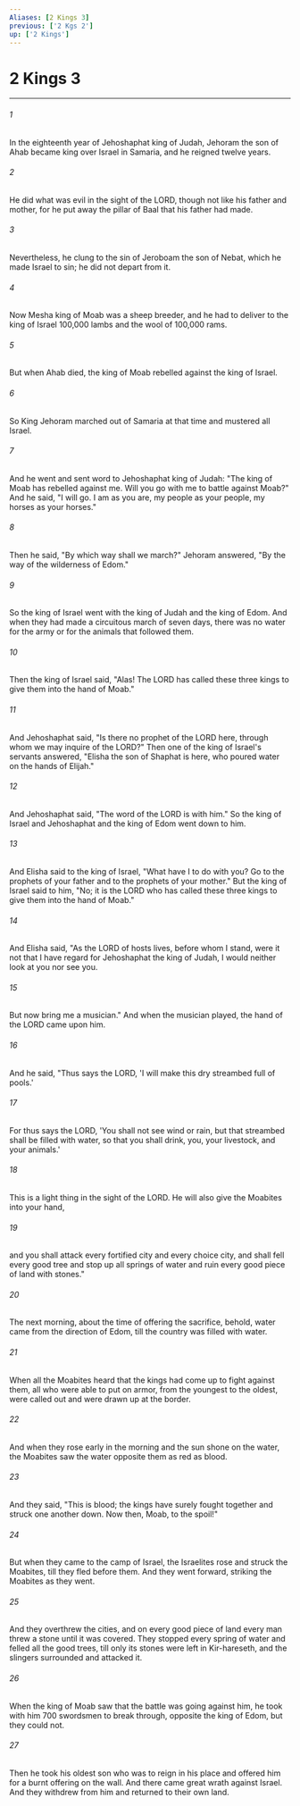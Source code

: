 ```yaml
---
Aliases: [2 Kings 3]
previous: ['2 Kgs 2']
up: ['2 Kings']
---
```

# 2 Kings 3

***

 

###### 1 
In the eighteenth year of Jehoshaphat king of Judah, Jehoram the son of Ahab became king over Israel in Samaria, and he reigned twelve years. 
 

###### 2 
He did what was evil in the sight of the LORD, though not like his father and mother, for he put away the pillar of Baal that his father had made. 
 

###### 3 
Nevertheless, he clung to the sin of Jeroboam the son of Nebat, which he made Israel to sin; he did not depart from it.
 
 

###### 4 
Now Mesha king of Moab was a sheep breeder, and he had to deliver to the king of Israel 100,000 lambs and the wool of 100,000 rams. 
 

###### 5 
But when Ahab died, the king of Moab rebelled against the king of Israel. 
 

###### 6 
So King Jehoram marched out of Samaria at that time and mustered all Israel. 
 

###### 7 
And he went and sent word to Jehoshaphat king of Judah: "The king of Moab has rebelled against me. Will you go with me to battle against Moab?" And he said, "I will go. I am as you are, my people as your people, my horses as your horses." 
 

###### 8 
Then he said, "By which way shall we march?" Jehoram answered, "By the way of the wilderness of Edom."
 
 

###### 9 
So the king of Israel went with the king of Judah and the king of Edom. And when they had made a circuitous march of seven days, there was no water for the army or for the animals that followed them. 
 

###### 10 
Then the king of Israel said, "Alas! The LORD has called these three kings to give them into the hand of Moab." 
 

###### 11 
And Jehoshaphat said, "Is there no prophet of the LORD here, through whom we may inquire of the LORD?" Then one of the king of Israel's servants answered, "Elisha the son of Shaphat is here, who poured water on the hands of Elijah." 
 

###### 12 
And Jehoshaphat said, "The word of the LORD is with him." So the king of Israel and Jehoshaphat and the king of Edom went down to him.
 
 

###### 13 
And Elisha said to the king of Israel, "What have I to do with you? Go to the prophets of your father and to the prophets of your mother." But the king of Israel said to him, "No; it is the LORD who has called these three kings to give them into the hand of Moab." 
 

###### 14 
And Elisha said, "As the LORD of hosts lives, before whom I stand, were it not that I have regard for Jehoshaphat the king of Judah, I would neither look at you nor see you. 
 

###### 15 
But now bring me a musician." And when the musician played, the hand of the LORD came upon him. 
 

###### 16 
And he said, "Thus says the LORD, 'I will make this dry streambed full of pools.' 
 

###### 17 
For thus says the LORD, 'You shall not see wind or rain, but that streambed shall be filled with water, so that you shall drink, you, your livestock, and your animals.' 
 

###### 18 
This is a light thing in the sight of the LORD. He will also give the Moabites into your hand, 
 

###### 19 
and you shall attack every fortified city and every choice city, and shall fell every good tree and stop up all springs of water and ruin every good piece of land with stones." 
 

###### 20 
The next morning, about the time of offering the sacrifice, behold, water came from the direction of Edom, till the country was filled with water.
 
 

###### 21 
When all the Moabites heard that the kings had come up to fight against them, all who were able to put on armor, from the youngest to the oldest, were called out and were drawn up at the border. 
 

###### 22 
And when they rose early in the morning and the sun shone on the water, the Moabites saw the water opposite them as red as blood. 
 

###### 23 
And they said, "This is blood; the kings have surely fought together and struck one another down. Now then, Moab, to the spoil!" 
 

###### 24 
But when they came to the camp of Israel, the Israelites rose and struck the Moabites, till they fled before them. And they went forward, striking the Moabites as they went. 
 

###### 25 
And they overthrew the cities, and on every good piece of land every man threw a stone until it was covered. They stopped every spring of water and felled all the good trees, till only its stones were left in Kir-hareseth, and the slingers surrounded and attacked it. 
 

###### 26 
When the king of Moab saw that the battle was going against him, he took with him 700 swordsmen to break through, opposite the king of Edom, but they could not. 
 

###### 27 
Then he took his oldest son who was to reign in his place and offered him for a burnt offering on the wall. And there came great wrath against Israel. And they withdrew from him and returned to their own land.
 
